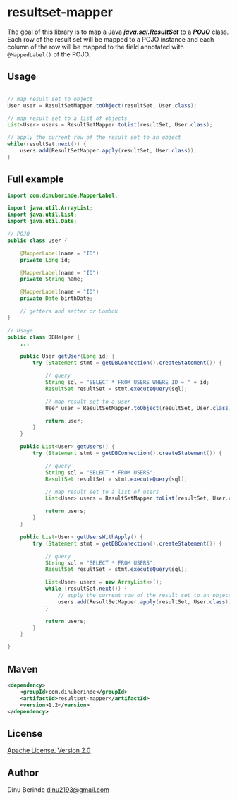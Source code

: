 # resultset-mapper

The goal of this library is to map a Java ***java.sql.ResultSet*** to a ***POJO*** class.  
Each row of the result set will be mapped to a POJO instance and each column of the row will be
mapped to the field annotated with ```@MappedLabel()``` of the POJO. 

## Usage

```java

// map result set to object
User user = ResultSetMapper.toObject(resultSet, User.class);

// map result set to a list of objects
List<User> users = ResultSetMapper.toList(resultSet, User.class);

// apply the current row of the result set to an object
while(resultSet.next()) {
    users.add(ResultSetMapper.apply(resultSet, User.class));
}

```

## Full example

```java
import com.dinuberinde.MapperLabel;

import java.util.ArrayList;
import java.util.List;
import java.util.Date;

// POJO
public class User {

    @MapperLabel(name = "ID")
    private Long id;

    @MapperLabel(name = "ID")
    private String name;

    @MapperLabel(name = "ID")
    private Date birthDate;

    // getters and setter or Lombok
}

// Usage
public class DBHelper {
    ...

    public User getUser(Long id) {
        try (Statement stmt = getDBConnection().createStatement()) {

            // query
            String sql = "SELECT * FROM USERS WHERE ID = " + id;
            ResultSet resultSet = stmt.executeQuery(sql);

            // map result set to a user
            User user = ResultSetMapper.toObject(resultSet, User.class);

            return user;
        }
    }

    public List<User> getUsers() {
        try (Statement stmt = getDBConnection().createStatement()) {

            // query
            String sql = "SELECT * FROM USERS";
            ResultSet resultSet = stmt.executeQuery(sql);

            // map result set to a list of users
            List<User> users = ResultSetMapper.toList(resultSet, User.class);

            return users;
        }
    }

    public List<User> getUsersWithApply() {
        try (Statement stmt = getDBConnection().createStatement()) {

            // query
            String sql = "SELECT * FROM USERS";
            ResultSet resultSet = stmt.executeQuery(sql);

            List<User> users = new ArrayList<>();
            while (resultSet.next()) {
                // apply the current row of the result set to an object
                users.add(ResultSetMapper.apply(resultSet, User.class));
            }

            return users;
        }
    }

}
```

## Maven

```xml
<dependency>
    <groupId>com.dinuberinde</groupId>
    <artifactId>resultset-mapper</artifactId>
    <version>1.2</version>
</dependency>
```

## License

[Apache License, Version 2.0](https://www.apache.org/licenses/LICENSE-2.0.html)

## Author
Dinu Berinde <dinu2193@gmail.com>